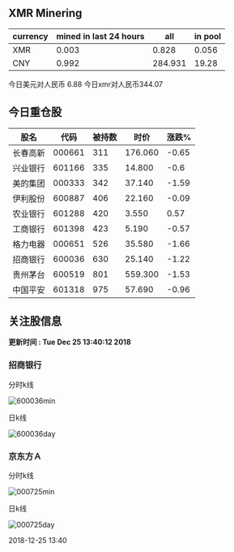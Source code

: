 ## XMR Minering

|currency|mined in last 24 hours|all|in pool|
|---|---|---|---|
|XMR|0.003|0.828|0.056|
|CNY|0.992|284.931|19.28|

今日美元对人民币 6.88	今日xmr对人民币344.07


## 今日重仓股 

|股名|代码|被持数|时价|涨跌%|
|---|---|---|---|---|
|长春高新|000661|311|176.060|-0.65|
|兴业银行|601166|335|14.800|-0.6|
|美的集团|000333|342|37.140|-1.59|
|伊利股份|600887|406|22.160|-0.09|
|农业银行|601288|420|3.550|0.57|
|工商银行|601398|423|5.190|-0.57|
|格力电器|000651|526|35.580|-1.66|
|招商银行|600036|630|25.140|-1.22|
|贵州茅台|600519|801|559.300|-1.53|
|中国平安|601318|975|57.690|-0.96|

## 关注股信息
**更新时间 : Tue Dec 25 13:40:12 2018**
### 招商银行 
分时k线

![600036min](http://image.sinajs.cn/newchart/min/n/sh600036.gif)

日k线

![600036day](http://image.sinajs.cn/newchart/daily/n/sh600036.gif)

### 京东方Ａ 
分时k线

![000725min](http://image.sinajs.cn/newchart/min/n/sz000725.gif)

日k线

![000725day](http://image.sinajs.cn/newchart/daily/n/sz000725.gif)

2018-12-25 13:40